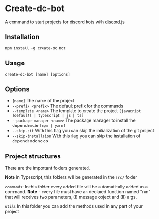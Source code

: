 # Create-dc-bot

A command to start projects for discord bots with [discord.js](https://discord.js.org/)

## Installation

```
npm install -g create-dc-bot
```

## Usage

```
create-dc-bot [name] [options]
```

## Options

- `[name]` The name of the project
- `--prefix <prefix>` The default prefix for the commands
- `--template <name>` The template to create the project `[javacript (default) | typescript | js | ts]`
- `--package-manager <name>` The package manager to install the dependencie `[npm | yarn]`
- `--skip-git` With this flag you can skip the initialization of the git project
- `--skip-installaion` With this flag you can skip the installation of dependendencies

## Project structures

There are the important folders generated.

**Note** in Typescript, this folders will be generated in the `src/` folder

`commands`: In this folder every added file will be automatically added as a command. **Note** - every file must have an declared function named "run" that will receives two parameters, (I) message object and (II) args.

`utils` In this folder you can add the methods used in any part of your project
